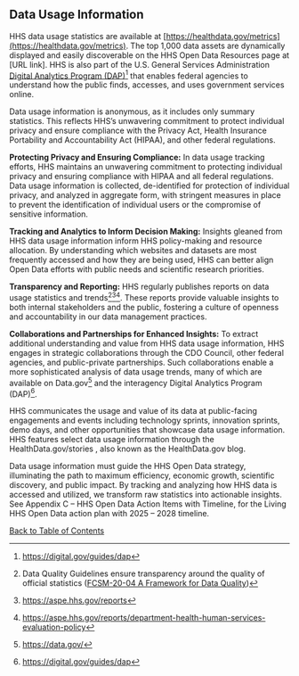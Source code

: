 ## Data Usage Information

HHS data usage statistics are available at [https://healthdata.gov/metrics](https://healthdata.gov/metrics). The top 1,000 data assets are dynamically displayed and easily 
discoverable on the HHS Open Data Resources page at [URL link]. HHS is also part of the U.S. General Services Administration 
[Digital Analytics Program (DAP)](https://digital.gov/guides/dap)[^26] that enables federal agencies to understand how the public finds, accesses, and uses government 
services online.  

Data usage information is anonymous, as it includes only summary statistics. This reflects HHS’s unwavering commitment to protect individual privacy and ensure compliance 
with the Privacy Act, Health Insurance Portability and Accountability Act (HIPAA), and other federal regulations.  

__Protecting Privacy and Ensuring Compliance:__ In data usage tracking efforts, HHS maintains an unwavering commitment to protecting individual privacy and ensuring 
compliance with HIPAA and all federal regulations. Data usage information is collected, de-identified for protection of individual privacy, and analyzed in aggregate form, 
with stringent measures in place to prevent the identification of individual users or the compromise of sensitive information.

__Tracking and Analytics to Inform Decision Making:__ Insights gleaned from HHS data usage information inform HHS policy-making and resource allocation. By understanding 
which websites and datasets are most frequently accessed and how they are being used, HHS can better align Open Data efforts with public needs and scientific research 
priorities.

__Transparency and Reporting:__ HHS regularly publishes reports on data usage statistics and trends[^27][^28][^29]. These reports provide valuable insights to both internal 
stakeholders and the public, fostering a culture of openness and accountability in our data management practices.

__Collaborations and Partnerships for Enhanced Insights:__ To extract additional understanding and value from HHS data usage information, HHS engages in strategic 
collaborations through the CDO Council, other federal agencies, and public-private partnerships. Such collaborations enable a more sophisticated analysis of data usage 
trends, many of which are available on Data.gov[^30] and the interagency Digital Analytics Program (DAP)[^31].

[^26]: <https://digital.gov/guides/dap>
[^27]: Data Quality Guidelines ensure transparency around the quality of official statistics ([FCSM-20-04 A Framework for Data Quality](https://gcc02.safelinks.protection.outlook.com/?url=https%3A%2F%2Fwww.fcsm.gov%2Fassets%2Ffiles%2Fdocs%2FFCSM.20.04_A_Framework_for_Data_Quality.pdf&data=05%7C02%7Cclaire.german%40hhs.gov%7Cdba1e8d1bf0a4e5fbfd608ddb8c1977a%7Cd58addea50534a808499ba4d944910df%7C0%7C0%7C638869863799804955%7CUnknown%7CTWFpbGZsb3d8eyJFbXB0eU1hcGkiOnRydWUsIlYiOiIwLjAuMDAwMCIsIlAiOiJXaW4zMiIsIkFOIjoiTWFpbCIsIldUIjoyfQ%3D%3D%7C0%7C%7C%7C&sdata=soqmT4Yq%2BzO6CwKh%2BDGGUhoDuDyLg5xtnP29FC2Da%2Fw%3D&reserved=0))
[^28]: <https://aspe.hhs.gov/reports>
[^29]: <https://aspe.hhs.gov/reports/department-health-human-services-evaluation-policy>
[^30]: <https://data.gov/> 
[^31]: <https://digital.gov/guides/dap> 

HHS communicates the usage and value of its data at public-facing engagements and events including technology sprints, innovation sprints, demo days, and other opportunities 
that showcase data usage information. HHS features select data usage information through the HealthData.gov/stories , also known as the HealthData.gov blog.  

Data usage information must guide the HHS Open Data strategy, illuminating the path to maximum efficiency, economic growth, scientific discovery, and public impact. By 
tracking and analyzing how HHS data is accessed and utilized, we transform raw statistics into actionable insights. See Appendix C – HHS Open Data Action Items with 
Timeline, for the Living HHS Open Data action plan with 2025 – 2028 timeline.

[Back to Table of Contents](#table-of-contents)
